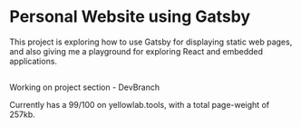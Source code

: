 # Personal Website using Gatsby
This project is exploring how to use Gatsby for displaying static web pages, and also giving me a playground for exploring React and embedded applications.

##
Working on project section - DevBranch

Currently has a 99/100 on yellowlab.tools, with a total page-weight of 257kb. 

